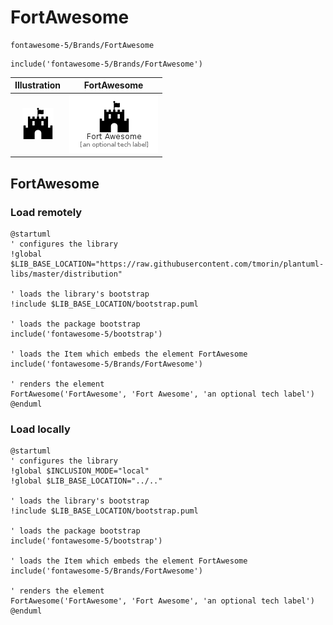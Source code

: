 # FortAwesome


```text
fontawesome-5/Brands/FortAwesome
```

```text
include('fontawesome-5/Brands/FortAwesome')
```



| Illustration | FortAwesome |
| :---: | :---: |
| ![illustration for Illustration](../../fontawesome-5/Brands/FortAwesome.png) | ![illustration for FortAwesome](../../fontawesome-5/Brands/FortAwesome.Local.png) |




## FortAwesome

### Load remotely
```plantuml
@startuml
' configures the library
!global $LIB_BASE_LOCATION="https://raw.githubusercontent.com/tmorin/plantuml-libs/master/distribution"

' loads the library's bootstrap
!include $LIB_BASE_LOCATION/bootstrap.puml

' loads the package bootstrap
include('fontawesome-5/bootstrap')

' loads the Item which embeds the element FortAwesome
include('fontawesome-5/Brands/FortAwesome')

' renders the element
FortAwesome('FortAwesome', 'Fort Awesome', 'an optional tech label')
@enduml
```

### Load locally
```plantuml
@startuml
' configures the library
!global $INCLUSION_MODE="local"
!global $LIB_BASE_LOCATION="../.."

' loads the library's bootstrap
!include $LIB_BASE_LOCATION/bootstrap.puml

' loads the package bootstrap
include('fontawesome-5/bootstrap')

' loads the Item which embeds the element FortAwesome
include('fontawesome-5/Brands/FortAwesome')

' renders the element
FortAwesome('FortAwesome', 'Fort Awesome', 'an optional tech label')
@enduml
```

